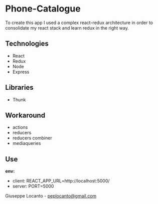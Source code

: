 # Phone-Catalogue

To create this app I used a complex react-redux architecture in order to consolidate my react stack and learn redux in the right way.


## Technologies

- React
- Redux
- Node
- Express

## Libraries

- Thunk

## Workaround

- actions
- reducers
- reducers combiner
- mediaqueries

## Use

**env:** 
- client: REACT_APP_URL=http://localhost:5000/
- server: PORT=5000


Giuseppe Locanto - peplocanto@gmail.com
